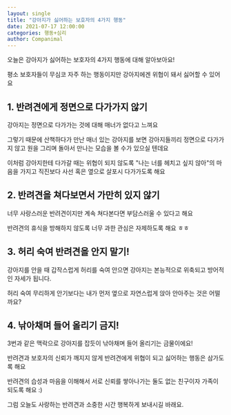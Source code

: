 ```yaml
---
layout: single
title: "강아지가 싫어하는 보호자의 4가지 행동"
date: 2021-07-17 12:00:00
categories: 행동+심리
author: Companimal
---
```


오늘은 강아지가 싫어하는 보호자의 4가지 행동에 대해 알아보아요!

평소 보호자들이 무심코 자주 하는 행동이지만 강아지에겐 위협이 돼서 싫어할 수 있어요

## 1. 반려견에게 정면으로 다가가지 않기

강아지는 정면으로 다가가는 것에 대해 매너가 없다고 느껴요

그렇기 때문에 산책하다가 만난 매너 있는 강아지를 보면 강아지들끼리 정면으로 다가가지 않고 원을 그리며 돌아서 만나는 모습을 볼 수가 있으실 텐데요

이처럼 강아지한테 다가갈 때는 위협이 되지 않도록 "나는 너를 헤치고 싶지 않아"의 마음을 가지고 직진보다 사선 혹은 옆으로 살포시 다가가도록 해요

## 2. 반려견을 쳐다보면서 가만히 있지 않기

너무 사랑스러운 반려견이지만 계속 쳐다본다면 부담스러울 수 있다고 해요

반려견의 휴식을 방해하지 않도록 너무 과한 관심은 자제하도록 해요 ㅎㅎ

## 3. 허리 숙여 반려견을 안지 말기!

강아지를 안을 때 갑작스럽게 허리를 숙여 안으면 강아지는 본능적으로 위축되고 방어적인 자세가 됩니다.

허리 숙여 무리하게 안기보다는 내가 먼저 옆으로 자연스럽게 앉아 안아주는 것은 어떨까요?

## 4. 낚아채며 들어 올리기 금지!

3번과 같은 맥락으로 강아지를 잡듯이 낚아채며 들어 올리기는 금물이에요!

반려견과 보호자의 신뢰가 깨지지 않게 반려견에게 위협이 되고 싫어하는 행동은 삼가도록 해요

반려견의 습성과 마음을 이해해서 서로 신뢰를 쌓아나가는 둘도 없는 친구이자 가족이 되도록 해요 :)

그럼 오늘도 사랑하는 반려견과 소중한 시간 행복하게 보내시길 바래요.
